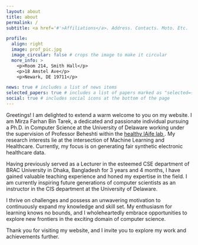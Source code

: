 ```yaml
---
layout: about
title: about
permalink: /
subtitle: <a href='#'>Affiliations</a>. Address. Contacts. Moto. Etc.

profile:
  align: right
  image: prof_pic.jpg
  image_circular: false # crops the image to make it circular
  more_info: >
    <p>Room 214, Smith Hall</p>
    <p>18 Amstel Ave</p>
    <p>Newark, DE 19711</p>

news: true # includes a list of news items
selected_papers: true # includes a list of papers marked as "selected={true}"
social: true # includes social icons at the bottom of the page
---
```


Greetings! I am delighted to extend a warm welcome to you on my website. I am Mirza Farhan Bin Tarek, a dedicated and passionate individual pursuing a Ph.D. in Computer Science at the University of Delaware working under the supervision of Professor Beheshti within the <a href='https://sites.udel.edu/healthylaife/'> healthy lAife lab </a>. My research interests lie at the intersection of Machine Learning and Healthcare. Currently, my focus is on generating fair synthetic electronic healthcare data.

Having previously served as a Lecturer in the esteemed CSE department of BRAC University in Dhaka, Bangladesh for 3 years and 4 months, I have gained valuable teaching experience and honed my expertise in the field. I am currently inspiring future generations of computer scientists as an instructor in the CIS department at the University of Delaware.

I thrive on challenges and possess an unwavering motivation to continuously expand my knowledge and skill set. My enthusiasm for learning knows no bounds, and I wholeheartedly embrace opportunities to explore new frontiers in the exciting domain of computer science.

Thank you for visiting my website, and I invite you to explore my work and achievements further.
